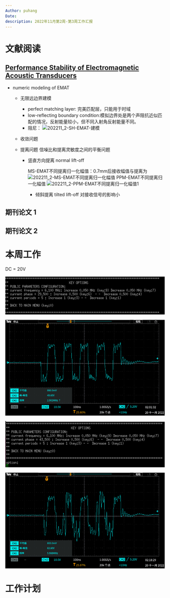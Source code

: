 ```yaml
---
Author: puhang
Date:
description: 2022年11月第2周-第3周工作汇报
---
```

# 文献阅读

## [Performance Stability of Electromagnetic Acoustic Transducers](https://pan.baidu.com/s/17-SZgX-wREnS3NDB2vSe_A?pwd=1111)

- numeric modeling of EMAT
  - 无限远边界建模

    - perfect matching layer: 完美匹配层，只能用于时域
    - low-reflecting boundary condition:模拟边界处是两个声阻抗近似匹配的情况，反射能量较小，但不同入射角反射能量不同。
    - 阻尼：
      ![202211_2-SH-EMAT-建模](https://jsdelivr.pai233.top/gh/puhang/picBed-01/weeklyReports/202211_2-SH-EMAT-建模.png)
  - 收敛问题
  - 提离问题
    信噪比和提离灵敏度之间的平衡问题

    - 竖直方向提离 normal lift-off

      MS-EMAT不同提离归一化幅值：0.7mm后接收幅值与提离为
      ![202211_2-MS-EMAT不同提离归一化幅值](https://jsdelivr.pai233.top/gh/puhang/picBed-01/weeklyReports/202211_2-MS-EMAT不同提离归一化幅值.bmp)
      PPM-EMAT不同提离归一化幅值
      ![202211_2-PPM-EMAT不同提离归一化幅值1](https://jsdelivr.pai233.top/gh/puhang/picBed-01/weeklyReports/202211_2-PPM-EMAT不同提离归一化幅值1.bmp)

      - 倾斜提离 tilted lift-off
        对接收信号的影响小

## 期刊论文 1

## 期刊论文 2

# 本周工作

DC = 20V

![1668880981654](image/202211_2/1668880981654.png)

![1668881182607](image/202211_2/1668881182607.png)

![1668881438244](image/202211_2/1668881438244.png)

![1668881480411](image/202211_2/1668881480411.png)

# 工作计划
